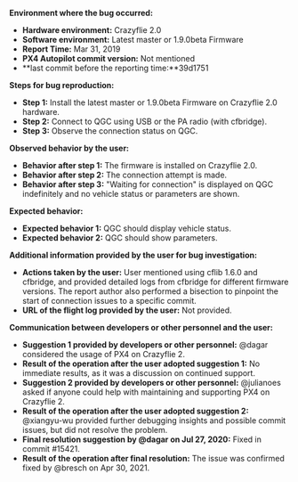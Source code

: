 **Environment where the bug occurred:**

- **Hardware environment:** Crazyflie 2.0
- **Software environment:** Latest master or 1.9.0beta Firmware
- **Report Time:** Mar 31, 2019
- **PX4 Autopilot commit version:** Not mentioned
- **last commit before the reporting time:**39d1751

**Steps for bug reproduction:**

- **Step 1:** Install the latest master or 1.9.0beta Firmware on Crazyflie 2.0 hardware.
- **Step 2:** Connect to QGC using USB or the PA radio (with cfbridge).
- **Step 3:** Observe the connection status on QGC.

**Observed behavior by the user:**

- **Behavior after step 1:** The firmware is installed on Crazyflie 2.0.
- **Behavior after step 2:** The connection attempt is made.
- **Behavior after step 3:** "Waiting for connection" is displayed on QGC indefinitely and no vehicle status or parameters are shown.

**Expected behavior:**

- **Expected behavior 1:** QGC should display vehicle status.
- **Expected behavior 2:** QGC should show parameters.

**Additional information provided by the user for bug investigation:**

- **Actions taken by the user:** User mentioned using cflib 1.6.0 and cfbridge, and provided detailed logs from cfbridge for different firmware versions. The report author also performed a bisection to pinpoint the start of connection issues to a specific commit.
- **URL of the flight log provided by the user:** Not provided.

**Communication between developers or other personnel and the user:**

- **Suggestion 1 provided by developers or other personnel:** @dagar considered the usage of PX4 on Crazyflie 2.
- **Result of the operation after the user adopted suggestion 1:** No immediate results, as it was a discussion on continued support.
- **Suggestion 2 provided by developers or other personnel:** @julianoes asked if anyone could help with maintaining and supporting PX4 on Crazyflie 2.
- **Result of the operation after the user adopted suggestion 2:** @xiangyu-wu provided further debugging insights and possible commit issues, but did not resolve the problem.
- **Final resolution suggestion by @dagar on Jul 27, 2020:** Fixed in commit #15421.
- **Result of the operation after final resolution:** The issue was confirmed fixed by @bresch on Apr 30, 2021.
